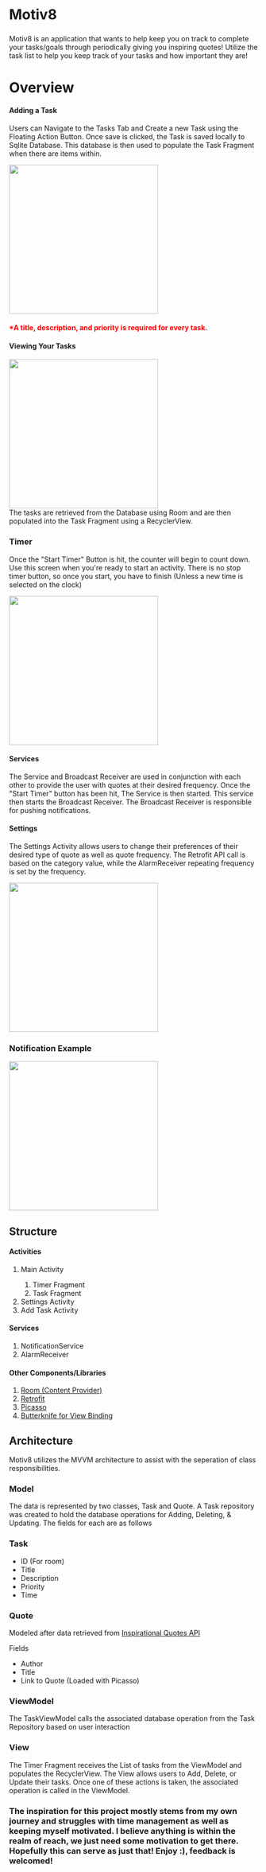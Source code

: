 # Motiv8

###

Motiv8 is an application that wants to help keep you on track to complete your tasks/goals through periodically giving you inspiring quotes! Utilize the task list to help you keep track of your tasks and how important they are!

# Overview
  
#### Adding a Task

Users can Navigate to the Tasks Tab and Create a new Task using the Floating Action Button. Once save is clicked, the Task is saved locally to Sqlite Database. This database is then used to populate the Task Fragment when there are items within.

<img src="./images/add_task.png" width="300">

<h4 style="color:red"> *A title, description, and priority is required for every task.</h4>

#### Viewing Your Tasks

<img src="./images/task_tab.png" width="300"><br>
The tasks are retrieved from the Database using Room and are then populated into the Task Fragment using a RecyclerView. 

### Timer
Once the "Start Timer" Button is hit, the counter will begin to count down. Use this screen when you're ready to start an activity. There is no stop timer button, so once you start, you have to finish (Unless a new time is selected on the clock)
<div>
    <img  src="./images/timer.png" width="300">
</div>


#### Services
The Service and Broadcast Receiver are used in conjunction with each other to provide the user with quotes at their desired frequency. Once the "Start Timer" button has been hit, The Service is then started. This service then starts the Broadcast Receiver. The Broadcast Receiver is responsible for pushing notifications.

#### Settings
The Settings Activity allows users to change their preferences of their desired type of quote as well as quote frequency. The Retrofit API call is based on the category value, while the AlarmReceiver repeating frequency is set by the frequency.

<img src="./images/quote_settings.png" width="300">

### Notification Example
<img src="./images/notification.png" width="300">

## Structure

#### Activities

<ol>
    <li>Main Activity</li>
    <ol>
        <li>Timer Fragment</li>
        <li>Task Fragment</li>
    </ol>
    <li>Settings Activity</li>
    <li>Add Task Activity</li>
</ol>

#### Services
<ol>
    <li>NotificationService</li>
    <li>AlarmReceiver</li>
</ol>

#### Other Components/Libraries
<ol>
    <li><a href="https://developer.android.com/topic/libraries/architecture/room">Room (Content Provider)</li></a>
    <li><a href="https://square.github.io/retrofit/">Retrofit</li></a>
    <li><a href="https://square.github.io/picasso/">Picasso</li></a>
    <li><a href="http://jakewharton.github.io/butterknife">Butterknife for View Binding</li></a>
</ol>

## Architecture
Motiv8 utilizes the MVVM architecture  to assist with the seperation of class responsibilities.

### Model
The data is represented by two classes, Task and Quote. A Task repository was created to hold the database operations for Adding, Deleting, & Updating. The fields for each are as follows

### Task
<ul>
    <li>ID (For room)</li>
    <li>Title</li>
    <li>Description</li>
    <li>Priority</li>
    <li>Time</li>
</ul>

### Quote
Modeled after data retrieved from [Inspirational Quotes API](https://rapidapi.com/HealThruWords/api/universal-inspirational-quotes)

Fields 
<ul>
    <li>Author</li>
    <li>Title</li>
    <li>Link to Quote (Loaded with Picasso)</li>
</ul>

### ViewModel
The TaskViewModel calls the associated database operation from the Task Repository based on user interaction

### View
The Timer Fragment receives the List of tasks from the ViewModel and populates the RecyclerView. The View allows users to Add, Delete, or Update their tasks. Once one of these actions is taken, the associated operation is called in the ViewModel.

### The inspiration for this project mostly stems from my own journey and struggles with time management as well as keeping myself motivated. I believe anything is within the realm of reach, we just need some motivation to get there. Hopefully this can serve as just that! Enjoy :), feedback is welcomed!